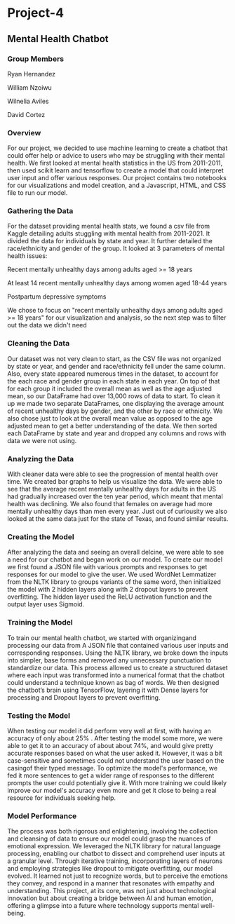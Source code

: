 # Project-4
## Mental Health Chatbot
### Group Members
Ryan Hernandez

William Nzoiwu

Wilnelia Aviles

David Cortez

### Overview
For our project, we decided to use machine learning to create a chatbot that could offer help or advice to users who may be struggling with their mental health. We first looked at mental health statistics in the US from 2011-2011, then used scikit learn and tensorflow to create a model that could interpret user input and offer various responses. Our project contains two notebooks for our visualizations and model creation, and a Javascript, HTML, and CSS file to run our model.

### Gathering the Data
For the dataset providing mental health stats, we found a csv file from Kaggle detailing adults stuggling with mental health from 2011-2021. It divided the data for individuals by state and year. It further detailed the race/ethnicity and gender of the group. It looked at 3 parameters of mental health issues:

Recent mentally unhealthy days among adults aged >= 18 years

At least 14 recent mentally unhealthy days among women aged 18-44 years

Postpartum depressive symptoms

We chose to focus on "recent mentally unhealthy days among adults aged >= 18 years" for our visualization and analysis, so the next step was to filter out the data we didn't need

### Cleaning the Data
Our dataset was not very clean to start, as the CSV file was not organized by state or year, and gender and race/ethnicity fell under the same column. Also, every state appeared numerous times in the dataset, to account for the each race and gender group in each state in each year. On top of that for each group it included the overall mean as well as the age adjusted mean, so our DataFrame had over 13,000 rows of data to start. To clean it up we made two separate DataFrames, one displaying the average amount of recent unhealthy days by gender, and the other by race or ethnicity. We also chose just to look at the overall mean value as opposed to the age adjusted mean to get a better understanding of the data. We then sorted each DataFrame by state and year and dropped any columns and rows with data we were not using.

### Analyzing the Data
With cleaner data were able to see the progression of mental health over time. We created bar graphs to help us visualize the data. We were able to see that the average recent mentally unhealthy days for adults in the US had gradually increased over the ten year period, which meant that mental health was declining. We also found that females on average had more mentally unhealthy days than men every year. Just out of curiousity we also looked at the same data just for the state of Texas, and found similar results.

### Creating the Model
After analyzing the data and seeing an overall delcine, we were able to see a need for our chatbot and began work on our model. To create our model we first found a JSON file with various prompts and responses to get responses for our model to give the user. We used WordNet Lemmatizer from the NLTK library to groups variants of the same word, then initialized the model with 2 hidden layers along with 2 dropout layers to prevent overfitting. The hidden layer used the ReLU activation function and the output layer uses Sigmoid.

### Training the Model
To train our mental health chatbot, we started with organizingand processing our data from A JSON file that contained various user  inputs and corresponding responses. Using the NLTK library, we broke down the inputs into simpler, base forms and removed any unnecessary punctuation to standardize our data. This process allowed us to create a structured dataset where each input was transformed into a numerical format that the chatbot could understand a technique known as bag of words. We then designed the chatbot’s brain using TensorFlow, layering it with Dense layers for processing and Dropout layers to prevent overfitting.

### Testing the Model
When testing our model it did perform very well at first, with having an accuracy of only about 25% . After testing the model some more, we were able to get it to an accuracy of about about 74%, and would give pretty accurate responses based on what the user asked it. However, it was a bit case-sensitive and sometimes could not understand the user based on the casingof their typed message. To optimize the model's performance, we fed it more sentences to get a wider range of responses to the different prompts the user could potentially give it. With more training we could likely improve our model's accuracy even more and get it close to being a real resource for individuals seeking help.

### Model Performance
The process was both rigorous and enlightening, involving the collection and cleansing of data to ensure our model could grasp the nuances of emotional expression. We leveraged the NLTK library for natural language processing, enabling our chatbot to dissect and comprehend user inputs at a granular level. Through iterative training, incorporating layers of neurons and employing strategies like dropout to mitigate overfitting, our model evolved. It learned not just to recognize words, but to perceive the emotions they convey, and respond in a manner that resonates with empathy and understanding. This project, at its core, was not just about technological innovation but about creating a bridge between AI and human emotion, offering a glimpse into a future where technology supports mental well-being.
